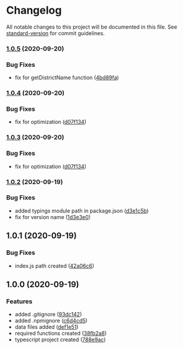 # Changelog

All notable changes to this project will be documented in this file. See [standard-version](https://github.com/conventional-changelog/standard-version) for commit guidelines.

### [1.0.5](https://github.com/ismetkizgin/turkey-yl-district/compare/v1.0.2...v1.0.5) (2020-09-20)


### Bug Fixes

* fix for getDistrictName function ([4bd89fa](https://github.com/ismetkizgin/turkey-yl-district/commit/4bd89faa2b59cda237b2ec7f02971688c72aad87))

### [1.0.4](https://github.com/ismetkizgin/turkey-yl-district/compare/v1.0.2...v1.0.4) (2020-09-20)


### Bug Fixes

* fix for optimization ([d07f134](https://github.com/ismetkizgin/turkey-yl-district/commit/d07f134e320aa2dade26544fa1681f4cbdf8e709))

### [1.0.3](https://github.com/ismetkizgin/turkey-yl-district/compare/v1.0.2...v1.0.3) (2020-09-20)


### Bug Fixes

* fix for optimization ([d07f134](https://github.com/ismetkizgin/turkey-yl-district/commit/d07f134e320aa2dade26544fa1681f4cbdf8e709))

### [1.0.2](https://github.com/ismetkizgin/turkey-yl-district/compare/v1.1.0...v1.0.2) (2020-09-19)


### Bug Fixes

* added typings module path in package.json ([d3e1c5b](https://github.com/ismetkizgin/turkey-yl-district/commit/d3e1c5b6dab3479d9f62d84aa3732c3ab2410ae4))
* fix for version name ([1d3e3e0](https://github.com/ismetkizgin/turkey-yl-district/commit/1d3e3e0fb840a52ec37a8dbb5d4902a16a54fdbc))

## 1.0.1 (2020-09-19)

### Bug Fixes

* index.js path created ([42a06c6](https://github.com/ismetkizgin/turkey-yl-district/commit/42a06c641eed228d40b3523209cb014e60ecb0de))

## 1.0.0 (2020-09-19)


### Features

* added .gitignore ([93dc142](https://github.com/ismetkizgin/turkey-yl-district/commit/93dc142de9e9171a49a1567ecadeb21c76a12eb4))
* added .npmignore ([c6d4cd5](https://github.com/ismetkizgin/turkey-yl-district/commit/c6d4cd5c2bd00f16fc222a5cb10f747a58156a92))
* data files added ([def1e51](https://github.com/ismetkizgin/turkey-yl-district/commit/def1e51f4c6b5fda527487e017c29812b795003a))
* required functions created ([38fb2a8](https://github.com/ismetkizgin/turkey-yl-district/commit/38fb2a800149bcb26b8f9a8e3f3a1db417f5b583))
* typescript project created ([788e9ac](https://github.com/ismetkizgin/turkey-yl-district/commit/788e9acb8e3737574daa184f0846db454c6ddd26))
